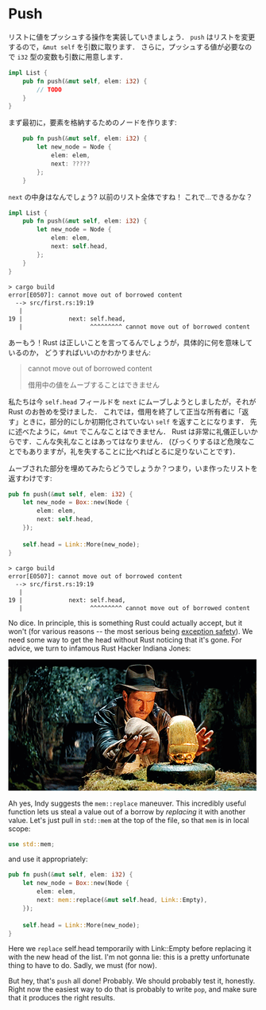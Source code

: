 # Push

<!-- So let's write pushing a value onto a list. `push` *mutates* the list,
so we'll want to take `&mut self`. We also need to take an i32 to push: -->

リストに値をプッシュする操作を実装していきましょう．
`push` はリストを変更するので，`&mut self` を引数に取ります．
さらに，プッシュする値が必要なので `i32` 型の変数も引数に用意します．

```rust ,ignore
impl List {
    pub fn push(&mut self, elem: i32) {
        // TODO
    }
}
```

<!-- First things first, we need to make a node to store our element in: -->

まず最初に，要素を格納するためのノードを作ります:

```rust ,ignore
    pub fn push(&mut self, elem: i32) {
        let new_node = Node {
            elem: elem,
            next: ?????
        };
    }
```

<!-- What goes `next`? Well, the entire old list! Can we... just do that? -->

`next` の中身はなんでしょう? 以前のリスト全体ですね！
これで…できるかな？

```rust ,ignore
impl List {
    pub fn push(&mut self, elem: i32) {
        let new_node = Node {
            elem: elem,
            next: self.head,
        };
    }
}
```

```text
> cargo build
error[E0507]: cannot move out of borrowed content
  --> src/first.rs:19:19
   |
19 |             next: self.head,
   |                   ^^^^^^^^^ cannot move out of borrowed content
```

<!-- Nooooope. Rust is telling us the right thing, but it's certainly not obvious
what exactly it means, or what to do about it: -->

あーもう！Rust は正しいことを言ってるんでしょうが，具体的に何を意味しているのか，
どうすればいいのかわかりません:

> cannot move out of borrowed content
> 
> 借用中の値をムーブすることはできません

<!-- We're trying to move the `self.head` field out to `next`, but Rust doesn't want
us doing that. This would leave `self` only partially initialized when we end
the borrow and "give it back" to its rightful owner. As we said before, that's
the *one* thing you can't do with an `&mut`: It would be super rude,
and Rust is very polite (it would also be incredibly dangerous, but surely
*that* isn't why it cares). -->

私たちは今 `self.head` フィールドを `next` にムーブしようとしましたが，それが Rust のお咎めを受けました．
これでは，借用を終了して正当な所有者に「返す」ときに，部分的にしか初期化されていない `self` を返すことになります．
先に述べたように，`&mut` でこんなことはできません．
Rust は非常に礼儀正しいからです．こんな失礼なことはあってはなりません．
(びっくりするほど危険なことでもありますが，礼を失することに比べればとるに足りないことです)．

<!-- What if we put something back? Namely, the node that we're creating: -->

ムーブされた部分を埋めてみたらどうでしょうか？つまり，いま作ったリストを返すわけです:


```rust ,ignore
pub fn push(&mut self, elem: i32) {
    let new_node = Box::new(Node {
        elem: elem,
        next: self.head,
    });

    self.head = Link::More(new_node);
}
```

```text
> cargo build
error[E0507]: cannot move out of borrowed content
  --> src/first.rs:19:19
   |
19 |             next: self.head,
   |                   ^^^^^^^^^ cannot move out of borrowed content
```

No dice. In principle, this is something Rust could actually accept, but it
won't (for various reasons -- the most serious being [exception safety][]). We need
some way to get the head without Rust noticing that it's gone. For advice, we
turn to infamous Rust Hacker Indiana Jones:

![Indy Prepares to mem::replace](img/indy.gif)

Ah yes, Indy suggests the `mem::replace` maneuver. This incredibly useful
function lets us steal a value out of a borrow by *replacing* it with another
value. Let's just pull in `std::mem` at the top of the file, so that `mem` is in
local scope:

```rust ,ignore
use std::mem;
```

and use it appropriately:

```rust ,ignore
pub fn push(&mut self, elem: i32) {
    let new_node = Box::new(Node {
        elem: elem,
        next: mem::replace(&mut self.head, Link::Empty),
    });

    self.head = Link::More(new_node);
}
```

Here we `replace` self.head temporarily with Link::Empty before replacing it
with the new head of the list. I'm not gonna lie: this is a pretty unfortunate
thing to have to do. Sadly, we must (for now).

But hey, that's `push` all done! Probably. We should probably test it, honestly.
Right now the easiest way to do that is probably to write `pop`, and make sure
that it produces the right results.





[exception safety]: https://doc.rust-lang.org/nightly/nomicon/exception-safety.html
